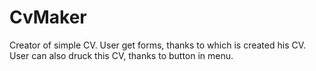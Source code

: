 # CvMaker
Creator of simple CV. User get forms, thanks to which is created his CV. User can also druck this CV, thanks to button in menu.
